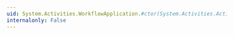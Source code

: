 ```yaml
---
uid: System.Activities.WorkflowApplication.#ctor(System.Activities.Activity,System.Collections.Generic.IDictionary{System.String,System.Object})
internalonly: False
---
```

